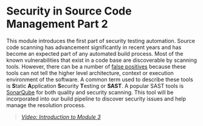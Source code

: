 # Security in Source Code Management Part 2

This module introduces the first part of security testing automation.  Source code scanning has advancement significantly in recent years and has become an expected part of any automated build process.  Most of the known vulnerabilities that exist in a code base are discoverable by scanning tools.  However, there can be a number of [false positives](https://en.wikipedia.org/wiki/False_positives_and_false_negatives) because these tools can not tell the higher level architecture, context or execution environment of the software.  A common term used to describe these tools is **S**tatic **A**pplication **S**ecurity **T**esting or **SAST**.  A popular SAST tools is [SonarQube](https://www.sonarqube.org/) for both quality and security scanning.  This tool will be incorporated into our build pipeline to discover security issues and help manage the resolution process.


> [*Video: Introduction to Module 3*](https://auburn.hosted.panopto.com/Panopto/Pages/Viewer.aspx?id=e7f9f15e-5c49-4464-bb5c-aeac00f28cd8)


